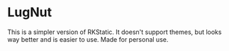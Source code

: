 # LugNut
This is a simpler version of RKStatic. It doesn't support themes, but looks way better and is easier to use. Made for personal use.
